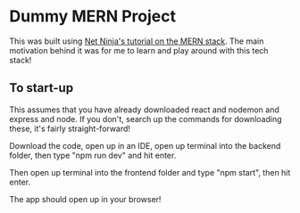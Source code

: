 # Dummy MERN Project
This was built using [Net Ninja's tutorial on the MERN stack](https://youtu.be/98BzS5Oz5E4?si=k3D3Oxs3uPBSG8EU). The main motivation behind it was for me to learn and play around
with this tech stack! 

## To start-up
This assumes that you have already downloaded react and nodemon and express and node. If you don't, search up the commands for downloading these, it's fairly straight-forward!

Download the code, open up in an IDE, open up terminal into the backend folder, then type "npm run dev" and hit enter.

Then open up terminal into the frontend folder and type "npm start", then hit enter.

The app should open up in your browser!


